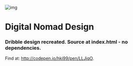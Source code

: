 ![img](https://i.imgur.com/p52eO2N.png)

# Digital Nomad Design

### Dribble design recreated. Source at index.html - no dependencies.

Find at: http://codepen.io/hki99/pen/LLJjqO.


 
